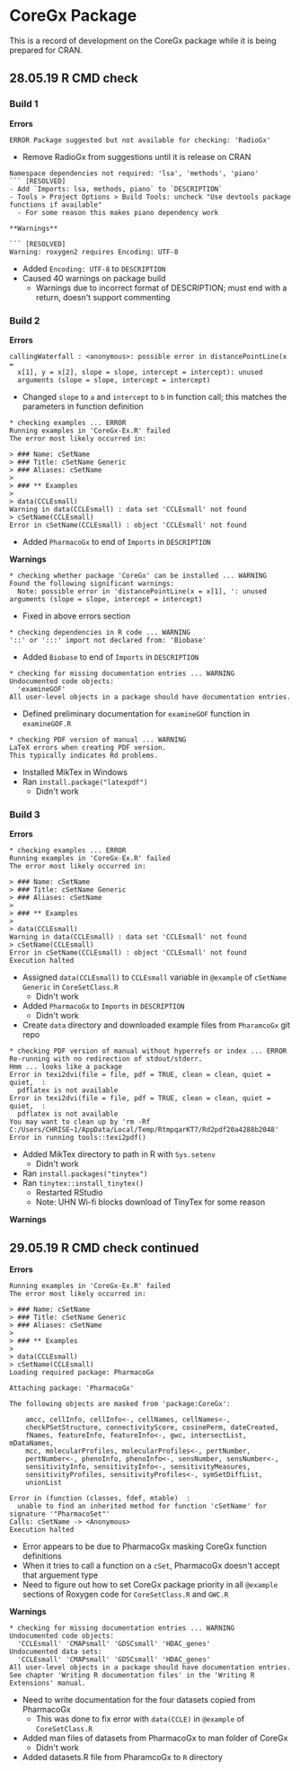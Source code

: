 # CoreGx Package

This is a record of development on the CoreGx package while it is being prepared for CRAN.

## 28.05.19 R CMD check

### **Build 1**

**Errors**

```[RESOLVED]
ERROR Package suggested but not available for checking: 'RadioGx'
```
- Remove RadioGx from suggestions until it is release on CRAN

```
Namespace dependencies not required: 'lsa', 'methods', 'piano'
``` [RESOLVED]
- Add `Imports: lsa, methods, piano` to `DESCRIPTION`
- Tools > Project Options > Build Tools: uncheck "Use devtools package functions if available"
  - For some reason this makes piano dependency work

**Warnings**

``` [RESOLVED]
Warning: roxygen2 requires Encoding: UTF-8
```
- Added `Encoding: UTF-8` to `DESCRIPTION`
- Caused 40 warnings on package build
  - Warnings due to incorrect format of DESCRIPTION; must end with a return, doesn't support commenting

### **Build 2**

**Errors**

```[RESOLVED]
callingWaterfall : <anonymous>: possible error in distancePointLine(x =
  x[1], y = x[2], slope = slope, intercept = intercept): unused
  arguments (slope = slope, intercept = intercept)
```
- Changed `slope` to `a` and `intercept` to `b` in function call; this matches the parameters in function definition


```
* checking examples ... ERROR
Running examples in 'CoreGx-Ex.R' failed
The error most likely occurred in:

> ### Name: cSetName
> ### Title: cSetName Generic
> ### Aliases: cSetName
> 
> ### ** Examples
> 
> data(CCLEsmall)
Warning in data(CCLEsmall) : data set 'CCLEsmall' not found
> cSetName(CCLEsmall)
Error in cSetName(CCLEsmall) : object 'CCLEsmall' not found
```
- Added `PharmacoGx` to end of `Imports` in `DESCRIPTION`

**Warnings**
```
* checking whether package 'CoreGx' can be installed ... WARNING
Found the following significant warnings:
  Note: possible error in 'distancePointLine(x = x[1], ': unused arguments (slope = slope, intercept = intercept) 
```
- Fixed in above errors section

```[RESOLVED]
* checking dependencies in R code ... WARNING
'::' or ':::' import not declared from: 'Biobase'
```
- Added `Biobase` to end of `Imports` in `DESCRIPTION`

```[RESOLVED]
* checking for missing documentation entries ... WARNING
Undocumented code objects:
  'examineGOF'
All user-level objects in a package should have documentation entries.
```
- Defined preliminary documentation for `examineGOF` function in `examineGOF.R`

```
* checking PDF version of manual ... WARNING
LaTeX errors when creating PDF version.
This typically indicates Rd problems.
```
- Installed MikTex in Windows
- Ran `install.package("latexpdf")`
  - Didn't work

### Build 3

**Errors**

```
* checking examples ... ERROR
Running examples in 'CoreGx-Ex.R' failed
The error most likely occurred in:

> ### Name: cSetName
> ### Title: cSetName Generic
> ### Aliases: cSetName
> 
> ### ** Examples
> 
> data(CCLEsmall)
Warning in data(CCLEsmall) : data set 'CCLEsmall' not found
> cSetName(CCLEsmall)
Error in cSetName(CCLEsmall) : object 'CCLEsmall' not found
Execution halted
```
- Assigned `data(CCLEsmall)` to `CCLEsmall` variable in `@example` of `cSetName Generic` in `CoreSetClass.R`
  - Didn't work
- Added `PharmacoGx` to `Imports` in `DESCRIPTION`
  - Didn't work
- Create `data` directory and downloaded example files from `PharamcoGx` git repo

```[RESOLVED]
* checking PDF version of manual without hyperrefs or index ... ERROR
Re-running with no redirection of stdout/stderr.
Hmm ... looks like a package
Error in texi2dvi(file = file, pdf = TRUE, clean = clean, quiet = quiet,  : 
  pdflatex is not available
Error in texi2dvi(file = file, pdf = TRUE, clean = clean, quiet = quiet,  : 
  pdflatex is not available
You may want to clean up by 'rm -Rf C:/Users/CHRISE~1/AppData/Local/Temp/RtmpqarKT7/Rd2pdf20a4288b2048'
Error in running tools::texi2pdf()
```
- Added MikTex directory to path in R with `Sys.setenv`
  - Didn't work
- Ran `install.packages("tinytex")`
- Ran `tinytex::install_tinytex()`
  - Restarted RStudio
  - Note: UHN Wi-fi blocks download of TinyTex for some reason

**Warnings**

## 29.05.19 R CMD check continued


**Errors**

```
Running examples in 'CoreGx-Ex.R' failed
The error most likely occurred in:

> ### Name: cSetName
> ### Title: cSetName Generic
> ### Aliases: cSetName
> 
> ### ** Examples
> 
> data(CCLEsmall)
> cSetName(CCLEsmall)
Loading required package: PharmacoGx

Attaching package: 'PharmacoGx'

The following objects are masked from 'package:CoreGx':

    amcc, cellInfo, cellInfo<-, cellNames, cellNames<-,
    checkPSetStructure, connectivityScore, cosinePerm, dateCreated,
    fNames, featureInfo, featureInfo<-, gwc, intersectList, mDataNames,
    mcc, molecularProfiles, molecularProfiles<-, pertNumber,
    pertNumber<-, phenoInfo, phenoInfo<-, sensNumber, sensNumber<-,
    sensitivityInfo, sensitivityInfo<-, sensitivityMeasures,
    sensitivityProfiles, sensitivityProfiles<-, symSetDiffList,
    unionList

Error in (function (classes, fdef, mtable)  : 
  unable to find an inherited method for function 'cSetName' for signature '"PharmacoSet"'
Calls: cSetName -> <Anonymous>
Execution halted
```
- Error appears to be due to PharmacoGx masking CoreGx function definitions
- When it tries to call a function on a `cSet`, PharmacoGx doesn't accept that arguement type
- Need to figure out how to set CoreGx package priority in all `@example` sections of Roxygen code for `CoreSetClass.R` and `GWC.R`


**Warnings**

```[RESOLVED]
* checking for missing documentation entries ... WARNING
Undocumented code objects:
  'CCLEsmall' 'CMAPsmall' 'GDSCsmall' 'HDAC_genes'
Undocumented data sets:
  'CCLEsmall' 'CMAPsmall' 'GDSCsmall' 'HDAC_genes'
All user-level objects in a package should have documentation entries.
See chapter 'Writing R documentation files' in the 'Writing R
Extensions' manual.
```
- Need to write documentation for the four datasets copied from PharmacoGx
  - This was done to fix error with `data(CCLE)` in `@example` of `CoreSetClass.R`
- Added man files of datasets from PharmacoGx to man folder of CoreGx
  - Didn't work
- Added datasets.R file from PharamcoGx to `R` directory